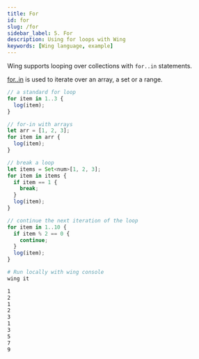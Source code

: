 ```yaml
---
title: For
id: for
slug: /for
sidebar_label: 5. For
description: Using for loops with Wing
keywords: [Wing language, example]
---
```


Wing supports looping over collections with `for..in` statements.

[for..in](/docs/api/language-reference#26-for) is used to iterate over an array, a set or a range.

```js playground title="main.w"
// a standard for loop
for item in 1..3 {
  log(item);
}

// for-in with arrays
let arr = [1, 2, 3];
for item in arr {
  log(item);
}

// break a loop
let items = Set<num>[1, 2, 3];
for item in items {
  if item == 1 {
    break;
  }
  log(item);
}

// continue the next iteration of the loop
for item in 1..10 {
  if item % 2 == 0 {
    continue;
  }
  log(item);
}

```

```bash title="Wing console output"
# Run locally with wing console
wing it

1
2
1
2
3
1
3
5
7
9
```